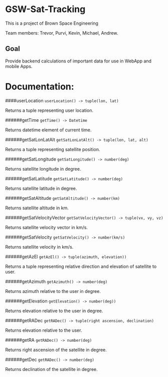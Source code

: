 # GSW-Sat-Tracking

This is a project of Brown Space Engineering


Team members:
Trevor, Purvi, Kevin, Michael, Andrew.

## Goal

Provide backend calculations of important data for use in WebApp and mobile Apps.

# Documentation:

####userLocation
`userLocation() -> tuple(lon, lat)`

Returns a tuple representing user location.

######getTime
`getTime() -> Datetime`

Returns datetime element of current time.

######getSatLonLatAlt
`getSatLonLatAlt() -> tuple(lon, lat, alt)`

Returns a tuple representing satellite position.

######getSatLongitude
`getSatLongitude() -> number(deg)`

Returns satellite longitude in degree.

######getSatLatitude
`getSatLatitude() -> number(deg)`

Returns satellite latitude in degree.

######getSatAltitude
`getSatAltitude() -> number(km)`

Returns satellite altitude in km.

######getSatVelocityVector
`getSatVelocityVector() -> tuple(vx, vy, vz)`

Returns satellite velocity vector in km/s.

######getSatVelocity
`getSatVelocity() -> number(km/s)`

Returns satellite velocity in km/s.

######getAzEl
`getAzEl() -> tuple(azimuth, elevation))`

Returns a tuple representing relative direction and elevation of satellite to user.

######getAzimuth
`getAzimuth() -> number(deg)`

Returns azimuth relative to the user in degree.

######getElevation
`getElevation() -> number(deg))`

Returns elevation relative to the user in degree.

######getRADec
`getRADec() -> tuple(right ascension, declination)`

Returns elevation relative to the user.

######getRA
`getRADec() -> number(deg)`

Returns right ascension of the satellite in degree.

######getDec
`getRADec() -> number(deg)`

Returns declination of the satellite in degree.  
